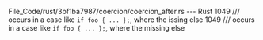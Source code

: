 File_Code/rust/3bf1ba7987/coercion/coercion_after.rs --- Rust
1049     /// occurs in a case like `if foo { ... };`, where the issing else                                                                                  1049     /// occurs in a case like `if foo { ... };`, where the missing else

